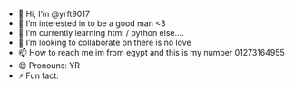 - 👋 Hi, I’m @yrft9017
- 👀 I’m interested in to be a good man <3
- 🌱 I’m currently learning html / python else....
- 💞️ I’m looking to collaborate on there is no love
- 📫 How to reach me im from egypt and this is my number 01273164955
- 😄 Pronouns: YR
- ⚡ Fun fact: 

<!---
yrft9017/yrft9017 is a ✨ special ✨ repository because its `README.md` (this file) appears on your GitHub profile.
You can click the Preview link to take a look at your changes.
--->
